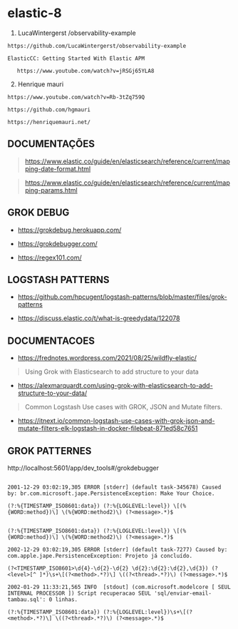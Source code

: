 # elastic-8


1.  LucaWintergerst /observability-example

```https://github.com/LucaWintergerst/observability-example```

```
ElasticCC: Getting Started With Elastic APM
   
   https://www.youtube.com/watch?v=jRSGj65YLA8
```



2. Henrique mauri

```https://www.youtube.com/watch?v=Rb-3tZq759Q```

```https://github.com/hgmauri```

```https://henriquemauri.net/```


## DOCUMENTAÇÕES

> https://www.elastic.co/guide/en/elasticsearch/reference/current/mapping-date-format.html

> https://www.elastic.co/guide/en/elasticsearch/reference/current/mapping-params.html


## GROK DEBUG

* https://grokdebug.herokuapp.com/

* https://grokdebugger.com/

* https://regex101.com/

## LOGSTASH PATTERNS

* https://github.com/hpcugent/logstash-patterns/blob/master/files/grok-patterns

* https://discuss.elastic.co/t/what-is-greedydata/122078

## DOCUMENTACOES

* https://frednotes.wordpress.com/2021/08/25/wildfly-elastic/

> Using Grok with Elasticsearch to add structure to your data

* https://alexmarquardt.com/using-grok-with-elasticsearch-to-add-structure-to-your-data/

> Common Logstash Use cases with GROK, JSON and Mutate filters.
* https://itnext.io/common-logstash-use-cases-with-grok-json-and-mutate-filters-elk-logstash-in-docker-filebeat-871ed58c7651


## GROK PATTERNES

http://localhost:5601/app/dev_tools#/grokdebugger

``` Grok Pattern

2001-12-29 03:02:19,305 ERROR [stderr] (default task-345678) Caused by: br.com.microsoft.jape.PersistenceException: Make Your Choice.

(?:%{TIMESTAMP_ISO8601:data}) (?:%{LOGLEVEL:level}) \[(%{WORD:method})\] \(%{WORD:method2)\) (?<message>.*)$

```

```

(?:%{TIMESTAMP_ISO8601:data}) (?:%{LOGLEVEL:level}) \[(%{WORD:method})\] \(%{WORD:method2)\) (?<message>.*)$

```

```
2002-12-29 03:02:19,305 ERROR [stderr] (default task-7277) Caused by: com.apple.jape.PersistenceException: Projeto já concluído.

(?<TIMESTAMP_ISO8601>\d{4}-\d{2}-\d{2} \d{2}:\d{2}:\d{2},\d{3}) (?<level>[^ ]*)\s+\[(?<method>.*?)\] \((?<thread>.*?)\) (?<message>.*)$
```

```
2002-01-29 11:33:21,565 INFO  [stdout] (com.microsoft.modelcore [ SEUL INTERNAL PROCESSOR ]) Script recuperacao SEUL 'sql/enviar-email-tambau.sql': 0 linhas.

(?:%{TIMESTAMP_ISO8601:data}) (?:%{LOGLEVEL:level})\s+\[(?<method>.*?)\] \((?<thread>.*?)\) (?<message>.*)$

```
